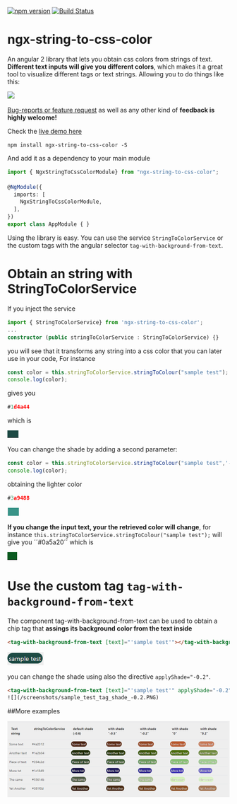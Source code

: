 [![npm version](https://badge.fury.io/js/ngx-string-to-css-color.svg)](https://badge.fury.io/js/ngx-string-to-css-color)
[![Build Status](https://travis-ci.org/HugoJBello/ngx-string-to-css-color-lib.svg)](https://travis-ci.org/https://github.com/HugoJBello/ngx-string-to-css-color-lib?branch=master)

ngx-string-to-css-color
===========

An angular 2 library that lets you obtain css colors from strings of text. **Different text inputs will give you different colors**, which makes it a great tool to visualize different tags or text strings. Allowing you to do things like this:

![](/screenshots/samples.PNG)

[Bug-reports or feature request](https://github.com/HugoJBello/ngx-string-to-css-color-lib/issues) as well as any other kind of **feedback is highly welcome!**

Check the [live demo here](https://ngx-string-to-css-color.firebaseapp.com/)


```
npm install ngx-string-to-css-color -S
```

And add it as a dependency to your main module

```typescript
import { NgxStringToCssColorModule} from "ngx-string-to-css-color";

@NgModule({
  imports: [
    NgxStringToCssColorModule,
  ],
})
export class AppModule { }

```


Using the library is easy. You can use the service ``StringToColorService`` or the custom tags with the angular selector ``tag-with-background-from-text``.

# Obtain an string with StringToColorService

If you inject the service

```typescript
import { StringToColorService} from 'ngx-string-to-css-color';
...
constructor (public stringToColorService : StringToColorService) {}

```

you will see that it transforms any string into a css color that you can later use in your code, For instance

```typescript
const color = this.stringToColorService.stringToColour("sample test");
console.log(color);
```
gives you 

```typescript
#1d4a44
```

which is 

![](/screenshots/sample_test_default.PNG)

You can change the shade by adding a second parameter:

```typescript
const color = this.stringToColorService.stringToColour("sample test",'-0.2');
console.log(color);
```

obtaining the lighter color

```typescript
#3a9488
```
![](/screenshots/sample_test_shade_-0.2.PNG)

**If you change the input text, your the retrieved color will change**, for instance ``this.stringToColorService.stringToColour("sample test");`` will give you ´´#0a5a20´´ which is 

![](/screenshots/sample_test22_default.PNG)

# Use the custom tag ``tag-with-background-from-text``
The component tag-with-background-from-text can be used to obtain a chip tag that **assings its background color from the text inside**
```html
<tag-with-background-from-text [text]="'sample test'"></tag-with-background-from-text>
```
![](/screenshots/sample_test_tag_default.PNG)

you can change the shade using also the directive ``applyShade="-0.2"``.

```html
<tag-with-background-from-text [text]="'sample test'" applyShade="-0.2"></tag-with-background-from-text>```
![](/screenshots/sample_test_tag_shade_-0.2.PNG)
```

##More examples

![](/screenshots/examples.PNG)

